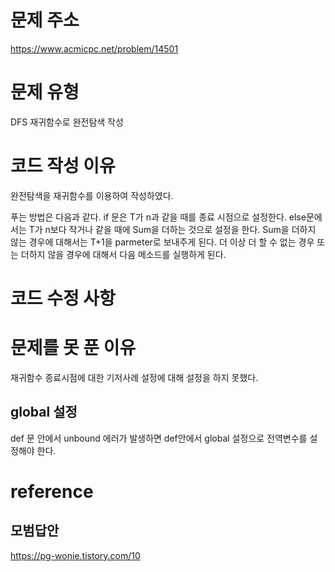 # 문제 주소
https://www.acmicpc.net/problem/14501

# 문제 유형
DFS 재귀함수로 완전탐색 작성

# 코드 작성 이유
완전탐색을 재귀함수를 이용하여 작성하였다.

푸는 방법은 다음과 같다.
if 문은 T가 n과 같을 때를 종료 시점으로 설정한다.
else문에서는 T가 n보다 작거나 같을 때에 Sum을 더하는 것으로 설정을 한다.
Sum을 더하지 않는 경우에 대해서는 T+1을 parmeter로 보내주게 된다.
더 이상 더 할 수 없는 경우 또는 더하지 않을 경우에 대해서 다음 메소드를 실행하게 된다.

# 코드 수정 사항


# 문제를 못 푼 이유
재귀함수 종료시점에 대한 기저사례 설정에 대해 설정을 하지 못했다.

## global 설정
def 문 안에서 unbound 에러가 발생하면 def안에서 global 설정으로 전역변수를 설정해야 한다.

# reference
## 모범답안
https://pg-wonie.tistory.com/10
